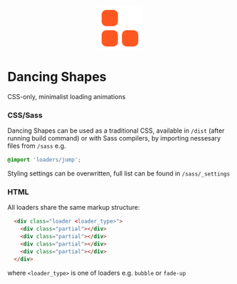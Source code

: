 <div align="center">
  <img width="100" heigth="100" src="./dancing_shapes_icon.png">
</div>

# Dancing Shapes

CSS-only, minimalist loading animations

### CSS/Sass

Dancing Shapes can be used as a traditional CSS, available in `/dist` (after running build command) or with Sass compilers, by importing nessesary files from `/sass` e.g.

```css
@import 'loaders/jump';
```

Styling settings can be overwritten, full list can be found in `/sass/_settings`

### HTML

All loaders share the same markup structure:

```html
  <div class="loader <loader_type>">
    <div class="partial"></div>
    <div class="partial"></div>
    <div class="partial"></div>
    <div class="partial"></div>
  </div>
```

where `<loader_type>` is one of loaders e.g. `bubble` or `fade-up`
